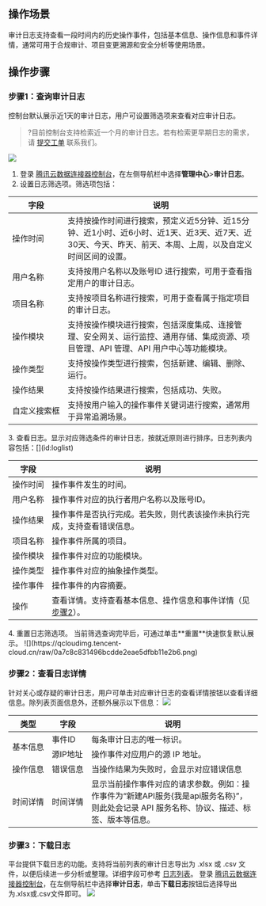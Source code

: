 ##  操作场景

审计日志支持查看一段时间内的历史操作事件，包括基本信息、操作信息和事件详情，通常可用于合规审计、项目变更溯源和安全分析等使用场景。

## 操作步骤

### 步骤1：查询审计日志  

控制台默认展示近1天的审计日志，用户可设置筛选项来查看对应审计日志。

>?目前控制台支持检索近一个月的审计日志。若有检索更早期日志的需求，请 [提交工单](https://console.cloud.tencent.com/workorder/category) 联系我们。

![](https://qcloudimg.tencent-cloud.cn/raw/62c8f8ce39ca9d6c658de74a696e3347.jpg)


1. 登录 [腾讯云数据连接器控制台](https://console.cloud.tencent.com/ipaas)，在左侧导航栏中选择**管理中心**>**审计日志**。
2. 设置日志筛选项。筛选项包括：
<table>
<thead>
<tr>
<th>字段</th>
<th>说明</th>
</tr>
</thead>
<tbody><tr>
<td><nobr>操作时间</nobr></td>
<td>支持按操作时间进行搜索，预定义近5分钟、近15分钟、近1小时、近6小时、近1天、近3天、近7天、近30天、今天、昨天、前天、本周、上周，以及自定义时间区间的设置。</td>
</tr>
<tr>
<td>用户名称</td>
<td>支持按用户名称以及账号ID  进行搜索，可用于查看指定用户的审计日志。</td>
</tr>
<tr>
<td>项目名称</td>
<td>支持按项目名称进行搜索，可用于查看属于指定项目的审计日志。</td>
</tr>
<tr>
<td>操作模块</td>
<td>支持按操作模块进行搜索，包括深度集成、连接管理、安全网关、运行监控、通用存储、集成资源、项目管理、API 管理、API 用户中心等功能模块。</td>
</tr>
<tr>
<td>操作类型</td>
<td>支持按操作类型进行搜索，包括新建、编辑、删除、运行。</td>
</tr>
<tr>
<td>操作结果</td>
<td>支持按操作结果进行搜索，包括成功、失败。</td>
</tr>
<tr>
<td><nobr>自定义搜索框</nobr></td>
<td>支持按用户输入的操作事件关键词进行搜索，通常用于异常追溯场景。</td>
</tr>
</tbody></table>
3. 查看日志。显示对应筛选条件的审计日志，按就近原则进行排序。日志列表内容包括：[](id:loglist)
<table>
<thead>
<tr>
<th>字段</th>
<th>说明</th>
</tr>
</thead>
<tbody><tr>
<td><nobr>操作时间</nobr></td>
<td>操作事件发生的时间。</td>
</tr>
<tr>
<td>用户名称</td>
<td>操作事件对应的执行者用户名称以及账号ID。</td>
</tr>
<tr>
<td>操作结果</td>
<td>操作事件是否执行完成。若失败，则代表该操作未执行完成，支持查看错误信息。</td>
</tr>
<tr>
<td>项目名称</td>
<td>操作事件所属的项目。</td>
</tr>
<tr>
<td>操作模块</td>
<td>操作事件对应的功能模块。</td>
</tr>
<tr>
<td>操作类型</td>
<td>操作事件对应的抽象操作类型。</td>
</tr>
<tr>
<td>操作事件</td>
<td>操作事件的内容摘要。</td>
</tr>
<tr>
<td>操作</td>
<td>查看详情。支持查看基本信息、操作信息和事件详情（见 <a href="#step2">步骤2</a>）。</td>
</tr>
</tbody></table>
4. 重置日志筛选项。
当前筛选查询完毕后，可通过单击**重置**快速恢复默认展示。
![](https://qcloudimg.tencent-cloud.cn/raw/0a7c8c831496bcdde2eae5dfbb11e2b6.png)

### 步骤2：查看日志详情[](id:step2)  

针对关心或存疑的审计日志，用户可单击对应审计日志的查看详情按钮以查看详细信息。除列表页面信息外，还额外展示以下信息：
![](https://qcloudimg.tencent-cloud.cn/raw/08495d54970efb789341456acd588298.png)

<table>
<thead>
<tr>
<th>类型</th>
<th>字段</th>
<th>说明</th>
</tr>
</thead>
<tbody><tr>
<td rowspan="2"><nobr>基本信息</nobr></td>
<td>事件ID</td>
<td>每条审计日志的唯一标识。</td>
</tr>
<tr>
<td>源IP地址</td>
<td>操作事件对应用户的源 IP 地址。</td>
</tr>
<tr>
<td>操作信息</td>
<td><nobr>错误信息</nobr></td>
<td>当操作结果为失败时，会显示对应错误信息</td>
</tr>
<tr>
<td>时间详情</td>
<td>时间详情</td>
<td>显示当前操作事件对应的请求参数。例如：操作事件为“新建API服务{我是api服务名称}”，则此处会记录 API   服务名称、协议、描述、标签、版本等信息。</td>
</tr>
</tbody></table>

### 步骤3：下载日志  
平台提供下载日志的功能。支持将当前列表的审计日志导出为 .xlsx 或 .csv 文件，以便后续进一步分析或整理。详细字段可参考 [日志列表](#loglist)。
登录 [腾讯云数据连接器控制台](https://console.cloud.tencent.com/ipaas)，在左侧导航栏中选择**审计日志**，单击**下载日志**按钮后选择导出为.xlsx或.csv文件即可。
![](https://qcloudimg.tencent-cloud.cn/raw/ca322fa7f9cab55bea2369b4bcf25285.png)



